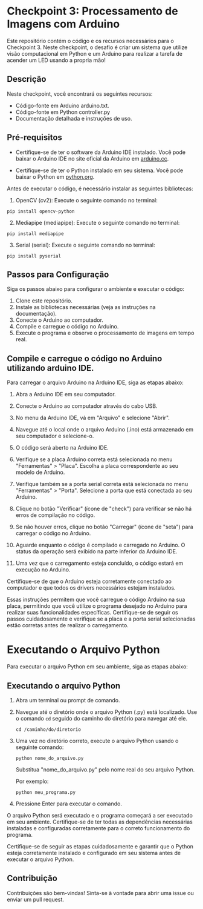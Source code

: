 # Checkpoint 3: Processamento de Imagens com Arduino

Este repositório contém o código e os recursos necessários para o Checkpoint 3. Neste checkpoint, o desafio é criar um sistema que utilize visão computacional em Python e um Arduino para realizar a tarefa de acender um LED usando a propria mão!

## Descrição

Neste checkpoint, você encontrará os seguintes recursos:

- Código-fonte em Arduino arduino.txt.
- Código-fonte em Python controller.py
- Documentação detalhada e instruções de uso.

## Pré-requisitos

- Certifique-se de ter o software da Arduino IDE instalado. Você pode baixar o Arduino IDE no site oficial da Arduino em [arduino.cc](https://www.arduino.cc/).

- Certifique-se de ter o Python instalado em seu sistema. Você pode baixar o Python em [python.org](https://www.python.org/downloads/).

Antes de executar o código, é necessário instalar as seguintes bibliotecas:

1. OpenCV (cv2): Execute o seguinte comando no terminal:

```
pip install opencv-python
```

2. Mediapipe (mediapipe): Execute o seguinte comando no terminal:

```
pip install mediapipe
```

3. Serial (serial): Execute o seguinte comando no terminal:

```
pip install pyserial
```

## Passos para Configuração

Siga os passos abaixo para configurar o ambiente e executar o código:

1. Clone este repositório.
2. Instale as bibliotecas necessárias (veja as instruções na documentação).
3. Conecte o Arduino ao computador.
4. Compile e carregue o código no Arduino.
5. Execute o programa e observe o processamento de imagens em tempo real.

## Compile e carregue o código no Arduino utilizando arduino IDE.

Para carregar o arquivo Arduino na Arduino IDE, siga as etapas abaixo:

1. Abra a Arduino IDE em seu computador.

2. Conecte o Arduino ao computador através do cabo USB.

3. No menu da Arduino IDE, vá em "Arquivo" e selecione "Abrir".

4. Navegue até o local onde o arquivo Arduino (.ino) está armazenado em seu computador e selecione-o.

5. O código será aberto na Arduino IDE.

6. Verifique se a placa Arduino correta está selecionada no menu "Ferramentas" > "Placa". Escolha a placa correspondente ao seu modelo de Arduino.

7. Verifique também se a porta serial correta está selecionada no menu "Ferramentas" > "Porta". Selecione a porta que está conectada ao seu Arduino.

8. Clique no botão "Verificar" (ícone de "check") para verificar se não há erros de compilação no código.

9. Se não houver erros, clique no botão "Carregar" (ícone de "seta") para carregar o código no Arduino.

10. Aguarde enquanto o código é compilado e carregado no Arduino. O status da operação será exibido na parte inferior da Arduino IDE.

11. Uma vez que o carregamento esteja concluído, o código estará em execução no Arduino.

Certifique-se de que o Arduino esteja corretamente conectado ao computador e que todos os drivers necessários estejam instalados.

Essas instruções permitem que você carregue o código Arduino na sua placa, permitindo que você utilize o programa desejado no Arduino para realizar suas funcionalidades específicas. Certifique-se de seguir os passos cuidadosamente e verifique se a placa e a porta serial selecionadas estão corretas antes de realizar o carregamento.


# Executando o Arquivo Python

Para executar o arquivo Python em seu ambiente, siga as etapas abaixo:

## Executando o arquivo Python

1. Abra um terminal ou prompt de comando.

2. Navegue até o diretório onde o arquivo Python (.py) está localizado. Use o comando `cd` seguido do caminho do diretório para navegar até ele.

   ```shell
   cd /caminho/do/diretorio
   ```

3. Uma vez no diretório correto, execute o arquivo Python usando o seguinte comando:

   ```shell
   python nome_do_arquivo.py
   ```

   Substitua "nome_do_arquivo.py" pelo nome real do seu arquivo Python.

   Por exemplo:

   ```shell
   python meu_programa.py
   ```

4. Pressione Enter para executar o comando.

O arquivo Python será executado e o programa começará a ser executado em seu ambiente. Certifique-se de ter todas as dependências necessárias instaladas e configuradas corretamente para o correto funcionamento do programa.

Certifique-se de seguir as etapas cuidadosamente e garantir que o Python esteja corretamente instalado e configurado em seu sistema antes de executar o arquivo Python.

## Contribuição

Contribuições são bem-vindas! Sinta-se à vontade para abrir uma issue ou enviar um pull request.



